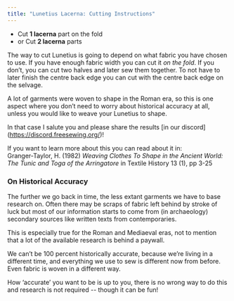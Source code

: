 ```yaml
---
title: "Lunetius Lacerna: Cutting Instructions"
---
```


- Cut **1 lacerna** part on the fold
- or Cut **2 lacerna** parts

The way to cut Lunetius is going to depend on what fabric you have chosen to use. If you have enough fabric width you can cut it _on the fold_. If you don’t, you can cut two halves and later sew them together. To not have to later finish the centre back edge you can cut with the centre back edge on the selvage.

A lot of garments were woven to shape in the Roman era, so this is one aspect where you don’t need to worry about historical accuracy at all, unless you would like to weave your Lunetius to shape.

<Comment by="Zee">In that case I salute you and please share the results \[in our discord\](https://discord.freesewing.org/)! </Comment>

If you want to learn more about this you can read about it in:  
Granger-Taylor, H. (1982) _Weaving Clothes To Shape in the Ancient World: The Tunic and Toga of the Arringatore_ in Textile History 13 (1), pp 3-25

### On Historical Accuracy

The further we go back in time, the less extant garments we have to base research on. Often there may be scraps of fabric left behind by stroke of luck but most of our information starts to come from (in archaeology) secondary sources like written texts from contemporaries.

This is especially true for the Roman and Mediaeval eras, not to mention that a lot of the available research is behind a paywall.

We can’t be 100 percent historically accurate, because we’re living in a different time, and everything we use to sew is different now from before. Even fabric is woven in a different way.

How ‘accurate’ you want to be is up to you, there is no wrong way to do this and research is not required -- though it can be fun!
